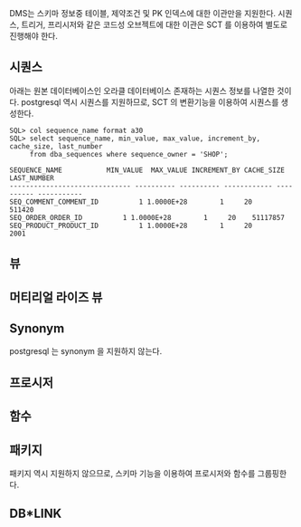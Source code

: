 DMS는 스키마 정보중 테이블, 제약조건 및 PK 인덱스에 대한 이관만을 지원한다. 시퀀스, 트리거, 프리시저와 같은 코드성 오브젝트에 대한 이관은 SCT 를 이용하여 별도로 진행해야 한다. 

## 시퀀스 ##

아래는 원본 데이터베이스인 오라클 데이터베이스 존재하는 시퀀스 정보를 나열한 것이다. postgresql 역시 시퀀스를 지원하므로, SCT 의 변환기능을 이용하여 시퀀스를 생성한다. 

```
SQL> col sequence_name format a30
SQL> select sequence_name, min_value, max_value, increment_by, cache_size, last_number 
     from dba_sequences where sequence_owner = 'SHOP';

SEQUENCE_NAME			MIN_VALUE  MAX_VALUE INCREMENT_BY CACHE_SIZE LAST_NUMBER
------------------------------ ---------- ---------- ------------ ---------- -----------
SEQ_COMMENT_COMMENT_ID			1 1.0000E+28		1	  20	  511420
SEQ_ORDER_ORDER_ID			1 1.0000E+28		1	  20	51117857
SEQ_PRODUCT_PRODUCT_ID			1 1.0000E+28		1	  20	    2001
```


## 뷰 ##


## 머티리얼 라이즈 뷰 ##


## Synonym ##

postgresql 는 synonym 을 지원하지 않는다.


## 프로시저 ##



## 함수 ##



## 패키지 ##

패키지 역시 지원하지 않으므로, 스키마 기능을 이용하여 프로시저와 함수를 그룹핑한다. 


## DB*LINK ##



